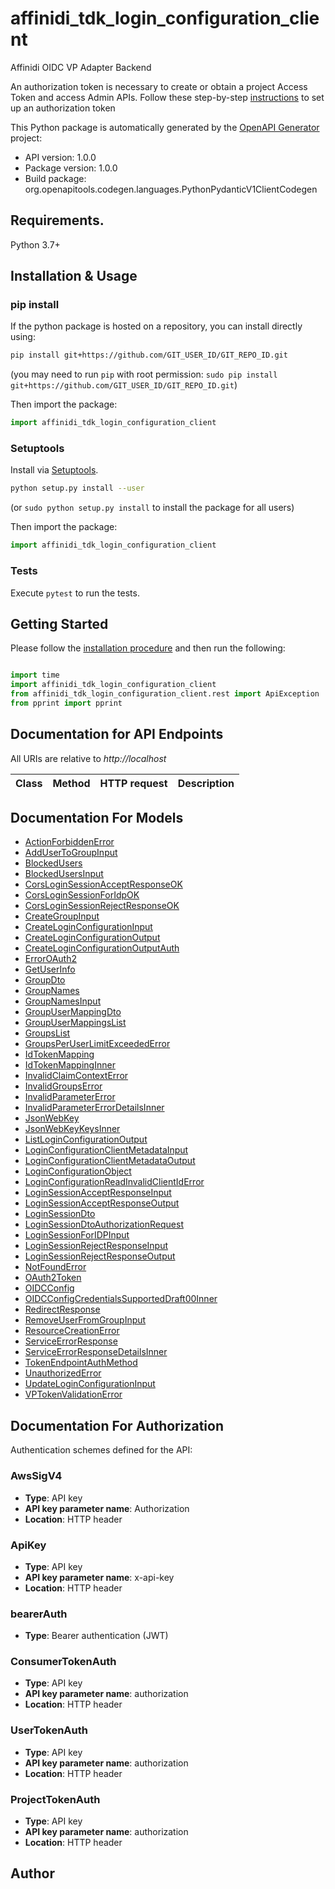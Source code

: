 # affinidi_tdk_login_configuration_client

Affinidi OIDC VP Adapter Backend

An authorization token is necessary to create or obtain a project Access Token and access Admin APIs. Follow these step-by-step [instructions](https://lemmatree.atlassian.net/wiki/spaces/NETCORE/pages/2735317648020/ASA+Developer+Flow#Instructions-on-how-to-create-the-Project.) to set up an authorization token

This Python package is automatically generated by the [OpenAPI Generator](https://openapi-generator.tech) project:

- API version: 1.0.0
- Package version: 1.0.0
- Build package: org.openapitools.codegen.languages.PythonPydanticV1ClientCodegen

## Requirements.

Python 3.7+

## Installation & Usage

### pip install

If the python package is hosted on a repository, you can install directly using:

```sh
pip install git+https://github.com/GIT_USER_ID/GIT_REPO_ID.git
```

(you may need to run `pip` with root permission: `sudo pip install git+https://github.com/GIT_USER_ID/GIT_REPO_ID.git`)

Then import the package:

```python
import affinidi_tdk_login_configuration_client
```

### Setuptools

Install via [Setuptools](http://pypi.python.org/pypi/setuptools).

```sh
python setup.py install --user
```

(or `sudo python setup.py install` to install the package for all users)

Then import the package:

```python
import affinidi_tdk_login_configuration_client
```

### Tests

Execute `pytest` to run the tests.

## Getting Started

Please follow the [installation procedure](#installation--usage) and then run the following:

```python

import time
import affinidi_tdk_login_configuration_client
from affinidi_tdk_login_configuration_client.rest import ApiException
from pprint import pprint

```

## Documentation for API Endpoints

All URIs are relative to _http://localhost_

| Class | Method | HTTP request | Description |
| ----- | ------ | ------------ | ----------- |

## Documentation For Models

- [ActionForbiddenError](docs/ActionForbiddenError.md)
- [AddUserToGroupInput](docs/AddUserToGroupInput.md)
- [BlockedUsers](docs/BlockedUsers.md)
- [BlockedUsersInput](docs/BlockedUsersInput.md)
- [CorsLoginSessionAcceptResponseOK](docs/CorsLoginSessionAcceptResponseOK.md)
- [CorsLoginSessionForIdpOK](docs/CorsLoginSessionForIdpOK.md)
- [CorsLoginSessionRejectResponseOK](docs/CorsLoginSessionRejectResponseOK.md)
- [CreateGroupInput](docs/CreateGroupInput.md)
- [CreateLoginConfigurationInput](docs/CreateLoginConfigurationInput.md)
- [CreateLoginConfigurationOutput](docs/CreateLoginConfigurationOutput.md)
- [CreateLoginConfigurationOutputAuth](docs/CreateLoginConfigurationOutputAuth.md)
- [ErrorOAuth2](docs/ErrorOAuth2.md)
- [GetUserInfo](docs/GetUserInfo.md)
- [GroupDto](docs/GroupDto.md)
- [GroupNames](docs/GroupNames.md)
- [GroupNamesInput](docs/GroupNamesInput.md)
- [GroupUserMappingDto](docs/GroupUserMappingDto.md)
- [GroupUserMappingsList](docs/GroupUserMappingsList.md)
- [GroupsList](docs/GroupsList.md)
- [GroupsPerUserLimitExceededError](docs/GroupsPerUserLimitExceededError.md)
- [IdTokenMapping](docs/IdTokenMapping.md)
- [IdTokenMappingInner](docs/IdTokenMappingInner.md)
- [InvalidClaimContextError](docs/InvalidClaimContextError.md)
- [InvalidGroupsError](docs/InvalidGroupsError.md)
- [InvalidParameterError](docs/InvalidParameterError.md)
- [InvalidParameterErrorDetailsInner](docs/InvalidParameterErrorDetailsInner.md)
- [JsonWebKey](docs/JsonWebKey.md)
- [JsonWebKeyKeysInner](docs/JsonWebKeyKeysInner.md)
- [ListLoginConfigurationOutput](docs/ListLoginConfigurationOutput.md)
- [LoginConfigurationClientMetadataInput](docs/LoginConfigurationClientMetadataInput.md)
- [LoginConfigurationClientMetadataOutput](docs/LoginConfigurationClientMetadataOutput.md)
- [LoginConfigurationObject](docs/LoginConfigurationObject.md)
- [LoginConfigurationReadInvalidClientIdError](docs/LoginConfigurationReadInvalidClientIdError.md)
- [LoginSessionAcceptResponseInput](docs/LoginSessionAcceptResponseInput.md)
- [LoginSessionAcceptResponseOutput](docs/LoginSessionAcceptResponseOutput.md)
- [LoginSessionDto](docs/LoginSessionDto.md)
- [LoginSessionDtoAuthorizationRequest](docs/LoginSessionDtoAuthorizationRequest.md)
- [LoginSessionForIDPInput](docs/LoginSessionForIDPInput.md)
- [LoginSessionRejectResponseInput](docs/LoginSessionRejectResponseInput.md)
- [LoginSessionRejectResponseOutput](docs/LoginSessionRejectResponseOutput.md)
- [NotFoundError](docs/NotFoundError.md)
- [OAuth2Token](docs/OAuth2Token.md)
- [OIDCConfig](docs/OIDCConfig.md)
- [OIDCConfigCredentialsSupportedDraft00Inner](docs/OIDCConfigCredentialsSupportedDraft00Inner.md)
- [RedirectResponse](docs/RedirectResponse.md)
- [RemoveUserFromGroupInput](docs/RemoveUserFromGroupInput.md)
- [ResourceCreationError](docs/ResourceCreationError.md)
- [ServiceErrorResponse](docs/ServiceErrorResponse.md)
- [ServiceErrorResponseDetailsInner](docs/ServiceErrorResponseDetailsInner.md)
- [TokenEndpointAuthMethod](docs/TokenEndpointAuthMethod.md)
- [UnauthorizedError](docs/UnauthorizedError.md)
- [UpdateLoginConfigurationInput](docs/UpdateLoginConfigurationInput.md)
- [VPTokenValidationError](docs/VPTokenValidationError.md)

<a id="documentation-for-authorization"></a>

## Documentation For Authorization

Authentication schemes defined for the API:
<a id="AwsSigV4"></a>

### AwsSigV4

- **Type**: API key
- **API key parameter name**: Authorization
- **Location**: HTTP header

<a id="ApiKey"></a>

### ApiKey

- **Type**: API key
- **API key parameter name**: x-api-key
- **Location**: HTTP header

<a id="bearerAuth"></a>

### bearerAuth

- **Type**: Bearer authentication (JWT)

<a id="ConsumerTokenAuth"></a>

### ConsumerTokenAuth

- **Type**: API key
- **API key parameter name**: authorization
- **Location**: HTTP header

<a id="UserTokenAuth"></a>

### UserTokenAuth

- **Type**: API key
- **API key parameter name**: authorization
- **Location**: HTTP header

<a id="ProjectTokenAuth"></a>

### ProjectTokenAuth

- **Type**: API key
- **API key parameter name**: authorization
- **Location**: HTTP header

## Author
